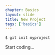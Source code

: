 ```yaml
---
chapter: Basics
layout: slide
title: New Project
tags: ['basics']
---
```


	$ git init myproject

Start coding...